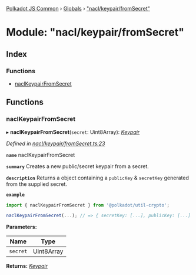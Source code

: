 [Polkadot JS Common](../README.md) › [Globals](../globals.md) › ["nacl/keypair/fromSecret"](_nacl_keypair_fromsecret_.md)

# Module: "nacl/keypair/fromSecret"

## Index

### Functions

* [naclKeypairFromSecret](_nacl_keypair_fromsecret_.md#naclkeypairfromsecret)

## Functions

###  naclKeypairFromSecret

▸ **naclKeypairFromSecret**(`secret`: Uint8Array): *[Keypair](../interfaces/_types_.keypair.md)*

*Defined in [nacl/keypair/fromSecret.ts:23](https://github.com/polkadot-js/common/blob/d40d6c65/packages/util-crypto/src/nacl/keypair/fromSecret.ts#L23)*

**`name`** naclKeypairFromSecret

**`summary`** Creates a new public/secret keypair from a secret.

**`description`** 
Returns a object containing a `publicKey` & `secretKey` generated from the supplied secret.

**`example`** 
<BR>

```javascript
import { naclKeypairFromSecret } from '@polkadot/util-crypto';

naclKeypairFromSecret(...); // => { secretKey: [...], publicKey: [...] }
```

**Parameters:**

Name | Type |
------ | ------ |
`secret` | Uint8Array |

**Returns:** *[Keypair](../interfaces/_types_.keypair.md)*
